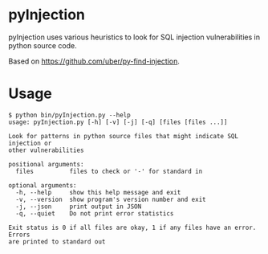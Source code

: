 # pyInjection

pyInjection uses various heuristics to look for SQL injection vulnerabilities in python source code.

Based on https://github.com/uber/py-find-injection.


# Usage
``` shell
$ python bin/pyInjection.py --help
usage: pyInjection.py [-h] [-v] [-j] [-q] [files [files ...]]

Look for patterns in python source files that might indicate SQL injection or
other vulnerabilities

positional arguments:
  files          files to check or '-' for standard in

optional arguments:
  -h, --help     show this help message and exit
  -v, --version  show program's version number and exit
  -j, --json     print output in JSON
  -q, --quiet    Do not print error statistics

Exit status is 0 if all files are okay, 1 if any files have an error. Errors
are printed to standard out
```
